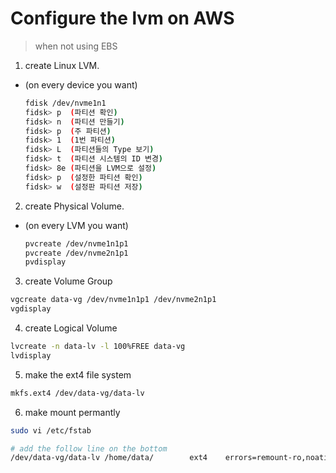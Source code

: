 # Configure the lvm on AWS
> when not using EBS

1. create Linux LVM.

- (on every device you want)

  ```bash
  fdisk /dev/nvme1n1
  fidsk> p  (파티션 확인)
  fidsk> n  (파티션 만들기)
  fidsk> p  (주 파티션)
  fidsk> 1  (1번 파티션)
  fidsk> L  (파티션들의 Type 보기)
  fidsk> t  (파티션 시스템의 ID 변경)
  fidsk> 8e (파티션을 LVM으로 설정)
  fidsk> p  (설정한 파티션 확인)
  fidsk> w  (설정판 파티션 저장)
  ```

2. create Physical Volume.

- (on every LVM you want)

  ```bash
  pvcreate /dev/nvme1n1p1
  pvcreate /dev/nvme2n1p1
  pvdisplay
  ```

3. create Volume Group

  ```bash
  vgcreate data-vg /dev/nvme1n1p1 /dev/nvme2n1p1
  vgdisplay
  ```

4. create Logical Volume

  ```bash
  lvcreate -n data-lv -l 100%FREE data-vg
  lvdisplay
  ```

5. make the ext4 file system

```bash
mkfs.ext4 /dev/data-vg/data-lv
```

6. make mount permantly

```bash
sudo vi /etc/fstab

# add the follow line on the bottom
/dev/data-vg/data-lv /home/data/        ext4    errors=remount-ro,noatime,discard 0 1
```